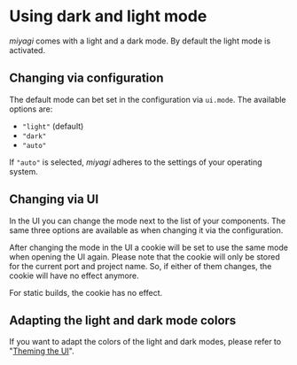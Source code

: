 # Using dark and light mode

_miyagi_ comes with a light and a dark mode. By default the light mode is activated.

## Changing via configuration

The default mode can bet set in the configuration via `ui.mode`. The available options are:

- `"light"` (default)
- `"dark"`
- `"auto"`

If `"auto"` is selected, _miyagi_ adheres to the settings of your operating system.

## Changing via UI

In the UI you can change the mode next to the list of your components. The same three options are available as when changing it via the configuration.

After changing the mode in the UI a cookie will be set to use the same mode when opening the UI again. Please note that the cookie will only be stored for the current port and project name. So, if either of them changes, the cookie will have no effect anymore.

For static builds, the cookie has no effect.

## Adapting the light and dark mode colors

If you want to adapt the colors of the light and dark modes, please refer to "[Theming the UI](/how-to/theming-the-ui/)".
